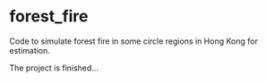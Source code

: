 forest_fire
===========

Code to simulate forest fire in some circle regions in Hong Kong for estimation.

The project is finished...
